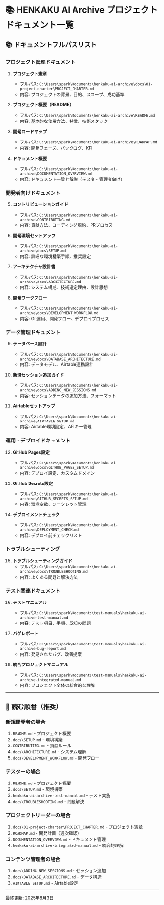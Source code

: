 # 📚 HENKAKU AI Archive プロジェクトドキュメント一覧

## 📚 ドキュメントフルパスリスト

### プロジェクト管理ドキュメント

1. **プロジェクト憲章**
   - フルパス: `C:\Users\spark\Documents\henkaku-ai-archive\docs\01-project-charter\PROJECT_CHARTER.md`
   - 内容: プロジェクトの背景、目的、スコープ、成功基準

2. **プロジェクト概要（README）**
   - フルパス: `C:\Users\spark\Documents\henkaku-ai-archive\README.md`
   - 内容: 基本的な使用方法、特徴、技術スタック

3. **開発ロードマップ**
   - フルパス: `C:\Users\spark\Documents\henkaku-ai-archive\ROADMAP.md`
   - 内容: 開発フェーズ、バックログ、KPI

4. **ドキュメント概要**
   - フルパス: `C:\Users\spark\Documents\henkaku-ai-archive\DOCUMENTATION_OVERVIEW.md`
   - 内容: ドキュメント一覧と解説（テスタ・管理者向け）

### 開発者向けドキュメント

5. **コントリビューションガイド**
   - フルパス: `C:\Users\spark\Documents\henkaku-ai-archive\CONTRIBUTING.md`
   - 内容: 貢献方法、コーディング規約、PRプロセス

6. **開発環境セットアップ**
   - フルパス: `C:\Users\spark\Documents\henkaku-ai-archive\docs\SETUP.md`
   - 内容: 詳細な環境構築手順、推奨設定

7. **アーキテクチャ設計書**
   - フルパス: `C:\Users\spark\Documents\henkaku-ai-archive\docs\ARCHITECTURE.md`
   - 内容: システム構成、技術選定理由、設計思想

8. **開発ワークフロー**
   - フルパス: `C:\Users\spark\Documents\henkaku-ai-archive\docs\DEVELOPMENT_WORKFLOW.md`
   - 内容: Git運用、開発フロー、デプロイプロセス

### データ管理ドキュメント

9. **データベース設計**
   - フルパス: `C:\Users\spark\Documents\henkaku-ai-archive\docs\DATABASE_ARCHITECTURE.md`
   - 内容: データモデル、Airtable連携設計

10. **新規セッション追加ガイド**
    - フルパス: `C:\Users\spark\Documents\henkaku-ai-archive\docs\ADDING_NEW_SESSIONS.md`
    - 内容: セッションデータの追加方法、フォーマット

11. **Airtableセットアップ**
    - フルパス: `C:\Users\spark\Documents\henkaku-ai-archive\AIRTABLE_SETUP.md`
    - 内容: Airtable環境設定、APIキー管理

### 運用・デプロイドキュメント

12. **GitHub Pages設定**
    - フルパス: `C:\Users\spark\Documents\henkaku-ai-archive\docs\GITHUB_PAGES_SETUP.md`
    - 内容: デプロイ設定、カスタムドメイン

13. **GitHub Secrets設定**
    - フルパス: `C:\Users\spark\Documents\henkaku-ai-archive\GITHUB_SECRETS_SETUP.md`
    - 内容: 環境変数、シークレット管理

14. **デプロイメントチェック**
    - フルパス: `C:\Users\spark\Documents\henkaku-ai-archive\DEPLOYMENT_CHECK.md`
    - 内容: デプロイ前チェックリスト

### トラブルシューティング

15. **トラブルシューティングガイド**
    - フルパス: `C:\Users\spark\Documents\henkaku-ai-archive\docs\TROUBLESHOOTING.md`
    - 内容: よくある問題と解決方法

### テスト関連ドキュメント

16. **テストマニュアル**
    - フルパス: `C:\Users\spark\Documents\test-manuals\henkaku-ai-archive-test-manual.md`
    - 内容: テスト項目、手順、既知の問題

17. **バグレポート**
    - フルパス: `C:\Users\spark\Documents\test-manuals\henkaku-ai-archive-bug-report.md`
    - 内容: 発見されたバグ、改善提案

18. **統合プロジェクトマニュアル**
    - フルパス: `C:\Users\spark\Documents\test-manuals\henkaku-ai-archive-integrated-manual.md`
    - 内容: プロジェクト全体の統合的な理解

---

## 🎯 読む順番（推奨）

### 新規開発者の場合
1. `README.md` - プロジェクト概要
2. `docs\SETUP.md` - 環境構築
3. `CONTRIBUTING.md` - 貢献ルール
4. `docs\ARCHITECTURE.md` - システム理解
5. `docs\DEVELOPMENT_WORKFLOW.md` - 開発フロー

### テスターの場合
1. `README.md` - プロジェクト概要
2. `docs\SETUP.md` - 環境構築
3. `henkaku-ai-archive-test-manual.md` - テスト実施
4. `docs\TROUBLESHOOTING.md` - 問題解決

### プロジェクトリーダーの場合
1. `docs\01-project-charter\PROJECT_CHARTER.md` - プロジェクト憲章
2. `ROADMAP.md` - 開発計画（週次確認）
3. `DOCUMENTATION_OVERVIEW.md` - ドキュメント管理
4. `henkaku-ai-archive-integrated-manual.md` - 統合的理解

### コンテンツ管理者の場合
1. `docs\ADDING_NEW_SESSIONS.md` - セッション追加
2. `docs\DATABASE_ARCHITECTURE.md` - データ構造
3. `AIRTABLE_SETUP.md` - Airtable設定

---
最終更新: 2025年8月3日